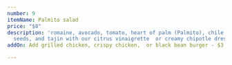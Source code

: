 ```yaml
---
number: 9
itemName: Palmito salad
price: "$8"
description: 'romaine, avocado, tomato, heart of palm (Palmito), chile lime pumpkin
  seeds, and tajin with our citrus vinaigrette  or creamy chipotle dressing '
addOn: Add grilled chicken, crispy chicken,  or black bean burger - $3

---
```

